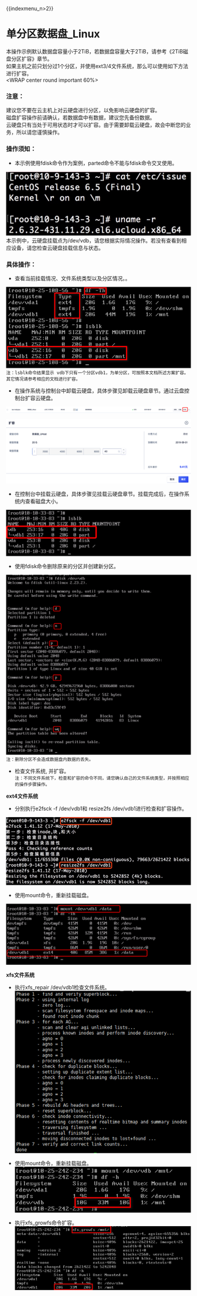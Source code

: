 {{indexmenu_n>2}}

# 单分区数据盘_Linux

本操作示例默认数据盘容量小于2TiB，若数据盘容量大于2TiB，请参考《2TiB磁盘分区扩容》章节。  
如果主机之前只划分过1个分区，并使用ext3/4文件系统，那么可以使用如下方法进行扩容。  
<WRAP center round important 60%>

### 注意：

建议您不要在云主机上对云硬盘进行分区，以免影响云硬盘的扩容。  
磁盘扩容操作前请确认，若数据盘中有数据，建议您先备份数据。  
云硬盘只有当处于可用状态时才可以扩容。由于需要卸载云硬盘，故会中断您的业务，所以请您谨慎操作。  
</WRAP>



### 操作须知：

  * 本示例使用fdisk命令作为案例，parted命令不能与fdisk命令交叉使用。  
  
![](/images/userguide/extend/image11.jpg)  
    本示例中，云硬盘挂载点为/dev/vdb，请您根据实际情况操作。若没有查看到相应设备，请您检查云硬盘挂载信息与状态。  


### 具体操作：

  * 查看当前挂载情况、文件系统类型以及分区情况。。  
  
![](/images/userguide/extend/df-h2.png)  
    `注：lsblk命令结果显示 vdb下只有一个分区vdb1，为单分区，可按照本文档所述方案扩容。其它情况请参考相应的文档进行扩容。`  
    
  * 在操作系统与控制台中卸载云硬盘，具体步骤见卸载云硬盘章节。通过云盘控制台扩容云硬盘。  
  
![](/images/userguide/extend/image13.png)     

![](/images/userguide/extend/image14.png)  
    
  * 在控制台中挂载云硬盘，具体步骤见挂载云硬盘章节。挂载完成后，在操作系统内查看磁盘大小。  
  
![](/images/userguide/extend/image15.png)  
    
  * 使用fdisk命令删除原来的分区并创建新分区。  
  
![](/images/userguide/extend/image16.png)  
    `注：删除分区不会造成数据盘内数据的丢失。`



  * 检查文件系统, 并扩容。  
    `注：不同文件系统下，检查和扩容的命令不同，请您确认自己的文件系统类型，并按照相应的操作步骤操作。`  

**ext4文件系统**  

* 分别执行e2fsck -f /dev/vdb1和 resize2fs /dev/vdb1进行检查和扩容操作。 

![](/images/userguide/extend/e2fsck-f.png)


* 使用mount命令，重新挂载磁盘。  

![](/images/userguide/extend/image18.png)  

**xfs文件系统**  

  * 执行xfs\_repair /dev/vdb1检查文件系统。  
![](/images/userguide/extend/xfs_repair.png)  

  * 使用mount命令，重新挂载磁盘。  
![](/images/userguide/extend/mount2.png) 
    
  * 执行xfs\_growfs命令扩容。  
![](/images/userguide/extend/xfs_growfs2.png)


